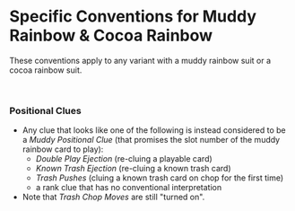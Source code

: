 # Specific Conventions for Muddy Rainbow & Cocoa Rainbow

These conventions apply to any variant with a muddy rainbow suit or a cocoa rainbow suit.

<br />

### Positional Clues

* Any clue that looks like one of the following is instead considered to be a *Muddy Positional Clue* (that promises the slot number of the muddy rainbow card to play):
  * *Double Play Ejection* (re-cluing a playable card)
  * *Known Trash Ejection* (re-cluing a known trash card)
  * *Trash Pushes* (cluing a known trash card on chop for the first time)
  * a rank clue that has no conventional interpretation
* Note that *Trash Chop Moves* are still "turned on".
